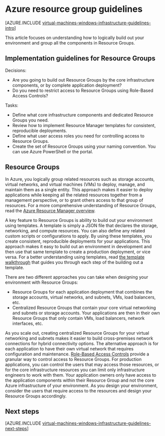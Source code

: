 <properties
	pageTitle="Resource Groups Guidelines | Azure"
	description="Learn about the key design and implementation guidelines for deploying Resource Groups in Azure infrastructure services."
	documentationCenter=""
	services="virtual-machines-windows"
	authors="iainfoulds"
	manager="timlt"
	editor=""
	tags="azure-resource-manager"/>

<tags
	ms.service="virtual-machines-windows"
	ms.workload="infrastructure-services"
	ms.tgt_pltfrm="vm-windows"
	ms.devlang="na"
	ms.topic="article"
	ms.date="09/08/2016"
	wacn.date=""
	ms.author="iainfou"/>

# Azure resource group guidelines

[AZURE.INCLUDE [virtual-machines-windows-infrastructure-guidelines-intro](../../includes/virtual-machines-windows-infrastructure-guidelines-intro.md)] 

This article focuses on understanding how to logically build out your environment and group all the components in Resource Groups.


## Implementation guidelines for Resource Groups

Decisions:

- Are you going to build out Resource Groups by the core infrastructure components, or by complete application deployment?
- Do you need to restrict access to Resource Groups using Role-Based Access Controls?

Tasks:

- Define what core infrastructure components and dedicated Resource Groups you need.
- Review how to implement Resource Manager templates for consistent, reproducible deployments.
- Define what user access roles you need for controlling access to Resource Groups.
- Create the set of Resource Groups using your naming convention. You can use Azure PowerShell or the portal.


## Resource Groups

In Azure, you logically group related resources such as storage accounts, virtual networks, and virtual machines (VMs) to deploy, manage, and maintain them as a single entity. This approach makes it easier to deploy applications while keeping all the related resources together from a management perspective, or to grant others access to that group of resources. For a more comprehensive understanding of Resource Groups, read the [Azure Resource Manager overview](/documentation/articles/resource-group-overview/).

A key feature to Resource Groups is ability to build out your environment using templates. A template is simply a JSON file that declares the storage, networking, and compute resources. You can also define any related custom scripts or configurations to apply. By using these templates, you create consistent, reproducible deployments for your applications. This approach makes it easy to build out an environment in development and then use that same template to create a production deployment, or vice versa. For a better understanding using templates, read [the template walkthrough](/documentation/articles/resource-manager-template-walkthrough/) that guides you through each step of the building out a template.

There are two different approaches you can take when designing your environment with Resource Groups:

- Resource Groups for each application deployment that combines the storage accounts, virtual networks, and subnets, VMs, load balancers, etc.
- Centralized Resource Groups that contain your core virtual networking and subnets or storage accounts. Your applications are then in their own Resource Groups that only contain VMs, load balancers, network interfaces, etc.

As you scale out, creating centralized Resource Groups for your virtual networking and subnets makes it easier to build cross-premises network connections for hybrid connectivity options. The alternative approach is for each application to have their own virtual network that requires configuration and maintenance.  [Role-Based Access Controls](/documentation/articles/role-based-access-control-what-is/) provide a granular way to control access to Resource Groups. For production applications, you can control the users that may access those resources, or for the core infrastructure resources you can limit only infrastructure engineers to work with them. Your application owners only have access to the application components within their Resource Group and not the core Azure infrastructure of your environment. As you design your environment, consider the users that require access to the resources and design your Resource Groups accordingly. 


## Next steps

[AZURE.INCLUDE [virtual-machines-windows-infrastructure-guidelines-next-steps](../../includes/virtual-machines-windows-infrastructure-guidelines-next-steps.md)] 
